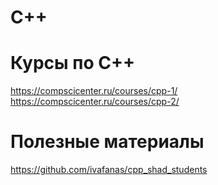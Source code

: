 # C++

# Курсы по C++
https://compscicenter.ru/courses/cpp-1/  
https://compscicenter.ru/courses/cpp-2/

# Полезные материалы
https://github.com/ivafanas/cpp_shad_students  

